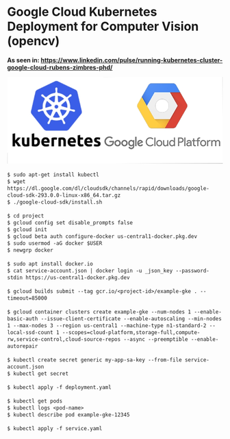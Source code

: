 # Google Cloud Kubernetes Deployment for Computer Vision (opencv)

<b>As seen in: https://www.linkedin.com/pulse/running-kubernetes-cluster-google-cloud-rubens-zimbres-phd/</b>

<img src=https://github.com/RubensZimbres/Repo-2020/blob/master/Google-Cloud-Kubernetes/k8s.png>  

```
$ sudo apt-get install kubectl
$ wget https://dl.google.com/dl/cloudsdk/channels/rapid/downloads/google-cloud-sdk-293.0.0-linux-x86_64.tar.gz
$ ./google-cloud-sdk/install.sh

$ cd project
$ gcloud config set disable_prompts false
$ gcloud init
$ gcloud beta auth configure-docker us-central1-docker.pkg.dev
$ sudo usermod -aG docker $USER
$ newgrp docker

$ sudo apt install docker.io
$ cat service-account.json | docker login -u _json_key --password-stdin https://us-central1-docker.pkg.dev

$ gcloud builds submit --tag gcr.io/<project-id>/example-gke . --timeout=85000

$ gcloud container clusters create example-gke --num-nodes 1 --enable-basic-auth --issue-client-certificate --enable-autoscaling --min-nodes 1 --max-nodes 3 --region us-central1 --machine-type n1-standard-2 --local-ssd-count 1 --scopes=cloud-platform,storage-full,compute-rw,service-control,cloud-source-repos --async --preemptible --enable-autorepair

$ kubectl create secret generic my-app-sa-key --from-file service-account.json
$ kubectl get secret

$ kubectl apply -f deployment.yaml

$ kubectl get pods
$ kubectl logs <pod-name>
$ kubectl describe pod example-gke-12345

$ kubectl apply -f service.yaml
```
